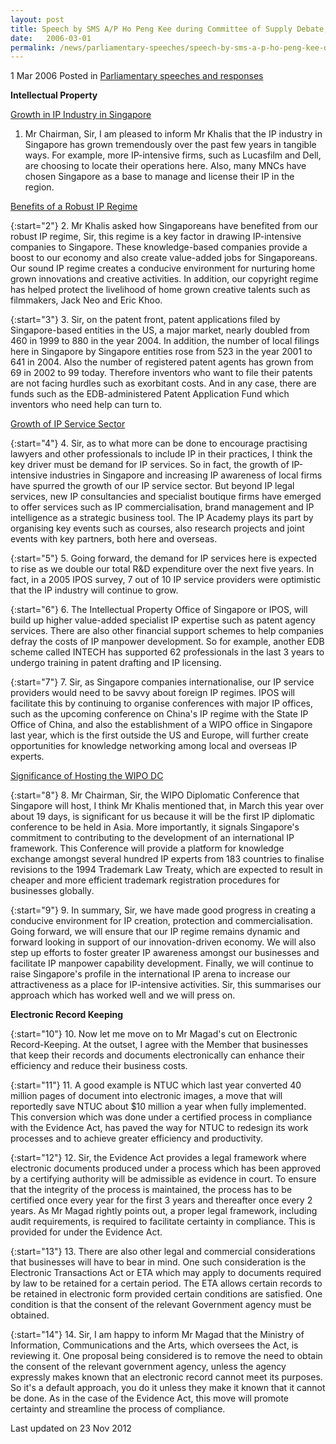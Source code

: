 ```yaml
---
layout: post
title: Speech by SMS A/P Ho Peng Kee during Committee of Supply Debate, 1 Mar 2006
date:   2006-03-01
permalink: /news/parliamentary-speeches/speech-by-sms-a-p-ho-peng-kee-during-committee-of-supply-debate-1-mar-2006
---
```


1 Mar 2006 Posted in [Parliamentary speeches and responses](/news/parliamentary-speeches)



**Intellectual Property**

<u>Growth in IP Industry in Singapore</u>

1. Mr Chairman, Sir, I am pleased to inform Mr Khalis that the IP industry in Singapore has grown tremendously over the past few years in tangible ways. For example, more IP-intensive firms, such as Lucasfilm and Dell, are choosing to locate their operations here. Also, many MNCs have chosen Singapore as a base to manage and license their IP in the region. 


<u>Benefits of a Robust IP Regime</u>

{:start="2"}
2. Mr Khalis asked how Singaporeans have benefited from our robust IP regime, Sir, this regime is a key factor in drawing IP-intensive companies to Singapore. These knowledge-based companies provide a boost to our economy and also create value-added jobs for Singaporeans. Our sound IP regime creates a conducive environment for nurturing home grown innovations and creative activities. In addition, our copyright regime has helped protect the livelihood of home grown creative talents such as filmmakers, Jack Neo and Eric Khoo.

{:start="3"}
3. Sir, on the patent front, patent applications filed by Singapore-based entities in the US, a major market, nearly doubled from 460 in 1999 to 880 in the year 2004. In addition, the number of local filings here in Singapore by Singapore entities rose from 523 in the year 2001 to 641 in 2004. Also the number of registered patent agents has grown from 69 in 2002 to 99 today. Therefore inventors who want to file their patents are not facing hurdles such as exorbitant costs. And in any case, there are funds such as the EDB-administered Patent Application Fund which inventors who need help can turn to.


<u>Growth of IP Service Sector</u>

{:start="4"}
4. Sir, as to what more can be done to encourage practising lawyers and other professionals to include IP in their practices, I think the key driver must be demand for IP services. So in fact, the growth of IP-intensive industries in Singapore and increasing IP awareness of local firms have spurred the growth of our IP service sector. But beyond IP legal services, new IP consultancies and specialist boutique firms have emerged to offer services such as IP commercialisation, brand management and IP intelligence as a strategic business tool. The IP Academy plays its part by organising key events such as courses, also research projects and joint events with key partners, both here and overseas. 

{:start="5"}
5. Going forward, the demand for IP services here is expected to rise as we double our total R&D expenditure over the next five years. In fact, in a 2005 IPOS survey, 7 out of 10 IP service providers were optimistic that the IP industry will continue to grow.

{:start="6"}
6. The Intellectual Property Office of Singapore or IPOS, will build up higher value-added specialist IP expertise such as patent agency services. There are also other financial support schemes to help companies defray the costs of IP manpower development. So for example, another EDB scheme called INTECH has supported 62 professionals in the last 3 years to undergo training in patent drafting and IP licensing.

{:start="7"}
7. Sir, as Singapore companies internationalise, our IP service providers would need to be savvy about foreign IP regimes. IPOS will facilitate this by continuing to organise conferences with major IP offices, such as the upcoming conference on China's IP regime with the State IP Office of China, and also the establishment of a WIPO office in Singapore last year, which is the first outside the US and Europe, will further create opportunities for knowledge networking among local and overseas IP experts.


<u>Significance of Hosting the WIPO DC</u>

{:start="8"}
8. Mr Chairman, Sir, the WIPO Diplomatic Conference that Singapore will host, I think Mr Khalis mentioned that, in March this year over about 19 days, is significant for us because it will be the first IP diplomatic conference to be held in Asia. More importantly, it signals Singapore's commitment to contributing to the development of an international IP framework. This Conference will provide a platform for knowledge exchange amongst several hundred IP experts from 183 countries to finalise revisions to the 1994 Trademark Law Treaty, which are expected to result in cheaper and more efficient trademark registration procedures for businesses globally.

{:start="9"}
9. In summary, Sir, we have made good progress in creating a conducive environment for IP creation, protection and commercialisation. Going forward, we will ensure that our IP regime remains dynamic and forward looking in support of our innovation-driven economy. We will also step up efforts to foster greater IP awareness amongst our businesses and facilitate IP manpower capability development. Finally, we will continue to raise Singapore's profile in the international IP arena to increase our attractiveness as a place for IP-intensive activities. Sir, this summarises our approach which has worked well and we will press on.


**Electronic Record Keeping**

{:start="10"}
10. Now let me move on to Mr Magad's cut on Electronic Record-Keeping. At the outset, I agree with the Member that businesses that keep their records and documents electronically can enhance their efficiency and reduce their business costs.

{:start="11"}
11. A good example is NTUC which last year converted 40 million pages of document into electronic images, a move that will reportedly save NTUC about $10 million a year when fully implemented. This conversion which was done under a certified process in compliance with the Evidence Act, has paved the way for NTUC to redesign its work processes and to achieve greater efficiency and productivity. 

{:start="12"}
12. Sir, the Evidence Act provides a legal framework where electronic documents produced under a process which has been approved by a certifying authority will be admissible as evidence in court. To ensure that the integrity of the process is maintained, the process has to be certified once every year for the first 3 years and thereafter once every 2 years. As Mr Magad rightly points out, a proper legal framework, including audit requirements, is required to facilitate certainty in compliance. This is provided for under the Evidence Act.

{:start="13"}
13. There are also other legal and commercial considerations that businesses will have to bear in mind. One such consideration is the Electronic Transactions Act or ETA which may apply to documents required by law to be retained for a certain period. The ETA allows certain records to be retained in electronic form provided certain conditions are satisfied. One condition is that the consent of the relevant Government agency must be obtained. 

{:start="14"}
14. Sir, I am happy to inform Mr Magad that the Ministry of Information, Communications and the Arts, which oversees the Act, is reviewing it. One proposal being considered is to remove the need to obtain the consent of the relevant government agency, unless the agency expressly makes known that an electronic record cannot meet its purposes. So it's a default approach, you do it unless they make it known that it cannot be done. As in the case of the Evidence Act, this move will promote certainty and streamline the process of compliance. 


<p class="right-side-updated">Last updated on 23 Nov 2012</p> 
